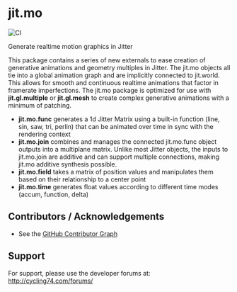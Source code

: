 # jit.mo
![CI](https://github.com/Cycling74/jit.mo/workflows/CI/badge.svg)

Generate realtime motion graphics in Jitter

This package contains a series of new externals to ease creation of generative animations and geometry multiples in Jitter. The jit.mo objects all tie into a global animation graph and are implicitly connected to jit.world. This allows for smooth and continuous realtime animations that factor in framerate imperfections. The jit.mo package is optimized for use with **jit.gl.multiple** or **jit.gl.mesh** to create complex generative animations with a minimum of patching.

- **jit.mo.func** generates a 1d Jitter Matrix using a built-in function (line, sin, saw, tri, perlin) that can be animated over time in sync with the rendering context
- **jit.mo.join** combines and manages the connected jit.mo.func object outputs into a multiplane matrix. Unlike most Jitter objects, the inputs to jit.mo.join are additive and can support multiple connections, making jit.mo additive synthesis possible.
- **jit.mo.field** takes a matrix of position values and manipulates them based on their relationship to a center point
- **jit.mo.time** generates float values according to different time modes (accum, function, delta)


## Contributors / Acknowledgements

* See the [GitHub Contributor Graph](https://github.com/Cycling74/jit.mo/graphs/contributors)

## Support

For support, please use the developer forums at:
http://cycling74.com/forums/
